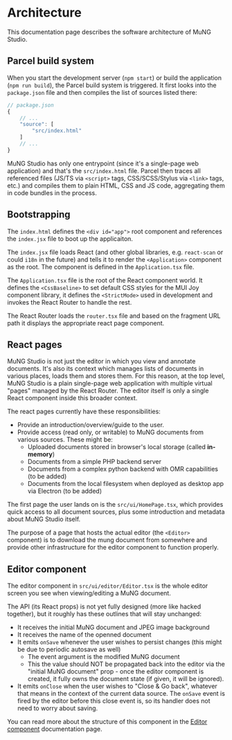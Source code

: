 # Architecture

This documentation page describes the software architecture of MuNG Studio.


## Parcel build system

When you start the development server (`npm start`) or build the application (`npm run build`), the Parcel build system is triggered. It first looks into the `package.json` file and then compiles the list of sources listed there:

```js
// package.json
{
    // ...
    "source": [
        "src/index.html"
    ]
    // ...
}
```

MuNG Studio has only one entrypoint (since it's a single-page web application) and that's the `src/index.html` file. Parcel then traces all referenced files (JS/TS via `<script>` tags, CSS/SCSS/Stylus via `<link>` tags, etc.) and compiles them to plain HTML, CSS and JS code, aggregating them in code bundles in the process.


## Bootstrapping

The `index.html` defines the `<div id="app">` root component and references the `index.jsx` file to boot up the applicaiton.

The `index.jsx` file loads React (and other global libraries, e.g. `react-scan` or could `i18n` in the future) and tells it to render the `<Application>` component as the root. The component is defined in the `Application.tsx` file.

The `Application.tsx` file is the root of the React component world. It defines the `<CssBaseline>` to set default CSS styles for the MUI Joy component library, it defines the `<StrictMode>` used in development and invokes the React Router to handle the rest.

The React Router loads the `router.tsx` file and based on the fragment URL path it displays the appropriate react page component.


## React pages

MuNG Studio is not just the editor in which you view and annotate documents. It's also its context which manages lists of documents in various places, loads them and stores them. For this reason, at the top level, MuNG Studio is a plain single-page web application with multiple virtual "pages" managed by the React Router. The editor itself is only a single React component inside this broader context.

The react pages currently have these responsibilities:

- Provide an introduction/overview/guide to the user.
- Provide access (read only, or writable) to MuNG documents from various sources. These might be:
    - Uploaded documents stored in browser's local storage (called **in-memory**)
    - Documents from a simple PHP backend server
    - Documents from a complex python backend with OMR capabilities (to be added)
    - Documents from the local filesystem when deployed as desktop app via Electron (to be added)

The first page the user lands on is the `src/ui/HomePage.tsx`, which provides quick access to all document sources, plus some introduction and metadata about MuNG Studio itself.

The purpose of a page that hosts the actual editor (the `<Editor>` component) is to download the mung document from somewhere and provide other infrastructure for the editor component to function properly.


## Editor component

The editor component in `src/ui/editor/Editor.tsx` is the whole editor screen you see when viewing/editing a MuNG document.

The API (its React props) is not yet fully designed (more like hacked together), but it roughly has these outlines that will stay unchanged:

- It receives the initial MuNG document and JPEG image background
- It receives the name of the openned document
- It emits `onSave` whenever the user wishes to persist changes (this might be due to periodic autosave as well)
    - The event argument is the modified MuNG document
    - This the value should NOT be propagated back into the editor via the "initial MuNG document" prop - once the editor component is created, it fully owns the document state (if given, it will be ignored).
- It emits `onClose` when the user wishes to "Close & Go back", whatever that means in the context of the current data source. The `onSave` event is fired by the editor before this close event is, so its handler does not need to worry about saving.

You can read more about the structure of this component in the [Editor component](editor-component.md) documentation page.
